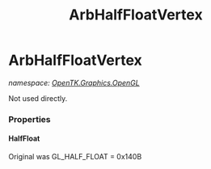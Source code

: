 ﻿---
title: ArbHalfFloatVertex
---

# ArbHalfFloatVertex
_namespace: [OpenTK.Graphics.OpenGL](N-OpenTK.Graphics.OpenGL.html)_

Not used directly.



### Properties

#### HalfFloat
Original was GL_HALF_FLOAT = 0x140B

